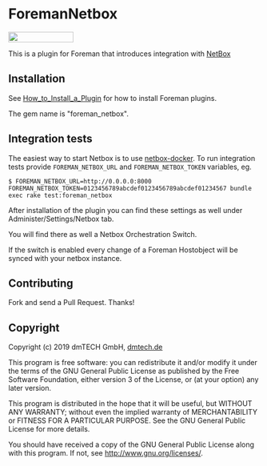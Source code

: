 # ForemanNetbox

[<img src="https://opensourcelogos.aws.dmtech.cloud/dmTECH_opensource_logo.svg" height="21" width="130">](https://www.dmtech.de/)

This is a plugin for Foreman that introduces integration with [NetBox](https://netbox.readthedocs.io)

## Installation

See [How_to_Install_a_Plugin](https://theforeman.org/manuals/2.3/index.html#6.1InstallaPlugin)
for how to install Foreman plugins.

The gem name is "foreman_netbox".



## Integration tests

The easiest way to start Netbox is to use [netbox-docker](https://github.com/netbox-community/netbox-docker). To run integration tests provide `FOREMAN_NETBOX_URL` and `FOREMAN_NETBOX_TOKEN` variables, eg.

```
$ FOREMAN_NETBOX_URL=http://0.0.0.0:8000 FOREMAN_NETBOX_TOKEN=0123456789abcdef0123456789abcdef01234567 bundle exec rake test:foreman_netbox
```

After installation of the plugin you can find these settings as well under Administer/Settings/Netbox tab.

You will find there as well a Netbox Orchestration Switch.

If the switch is enabled every change of a Foreman Hostobject will be synced with your netbox instance.

## Contributing

Fork and send a Pull Request. Thanks!

## Copyright

Copyright (c) 2019 dmTECH GmbH, [dmtech.de](https://www.dmtech.de/)

This program is free software: you can redistribute it and/or modify
it under the terms of the GNU General Public License as published by
the Free Software Foundation, either version 3 of the License, or
(at your option) any later version.

This program is distributed in the hope that it will be useful,
but WITHOUT ANY WARRANTY; without even the implied warranty of
MERCHANTABILITY or FITNESS FOR A PARTICULAR PURPOSE.  See the
GNU General Public License for more details.

You should have received a copy of the GNU General Public License
along with this program.  If not, see <http://www.gnu.org/licenses/>.

